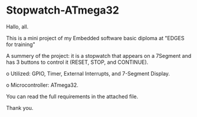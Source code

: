 # Stopwatch-ATmega32

Hallo, all.

This is a mini project of my Embedded software basic diploma at "EDGES for training"

A summery of the project: it is a stopwatch that appears on a 7Segment and has 3 buttons to control it (RESET, STOP, and CONTINUE).

o	Utilized: GPIO, Timer, External Interrupts, and 7-Segment Display.

o	Microcontroller: ATmega32.

You can read the full requirements in the attached file.

Thank you.

